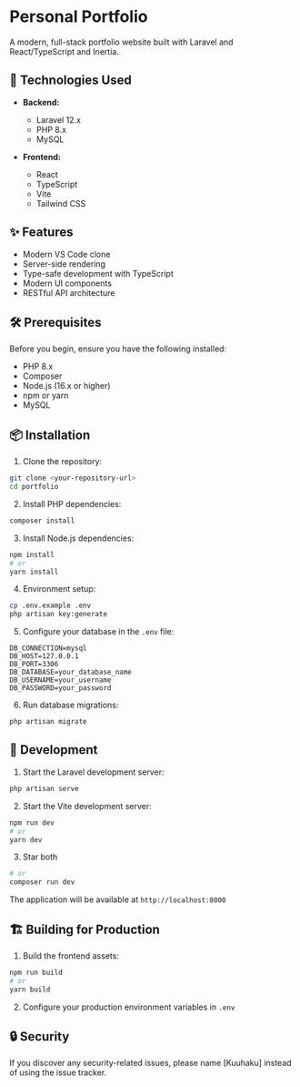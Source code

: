 # Personal Portfolio

A modern, full-stack portfolio website built with Laravel and React/TypeScript and  Inertia.

## 🚀 Technologies Used

- **Backend:**
  - Laravel 12.x
  - PHP 8.x
  - MySQL

- **Frontend:**
  - React
  - TypeScript
  - Vite
  - Tailwind CSS

## ✨ Features

- Modern VS Code clone
- Server-side rendering
- Type-safe development with TypeScript
- Modern UI components
- RESTful API architecture

## 🛠️ Prerequisites

Before you begin, ensure you have the following installed:
- PHP 8.x
- Composer
- Node.js (16.x or higher)
- npm or yarn
- MySQL

## 📦 Installation

1. Clone the repository:
```bash
git clone <your-repository-url>
cd portfolio
```

2. Install PHP dependencies:
```bash
composer install
```

3. Install Node.js dependencies:
```bash
npm install
# or
yarn install
```

4. Environment setup:
```bash
cp .env.example .env
php artisan key:generate
```

5. Configure your database in the `.env` file:
```env
DB_CONNECTION=mysql
DB_HOST=127.0.0.1
DB_PORT=3306
DB_DATABASE=your_database_name
DB_USERNAME=your_username
DB_PASSWORD=your_password
```

6. Run database migrations:
```bash
php artisan migrate
```

## 🚀 Development

1. Start the Laravel development server:
```bash
php artisan serve
```

2. Start the Vite development server:
```bash
npm run dev
# or
yarn dev
```
3. Star both 
```bash
# or
composer run dev
```
The application will be available at `http://localhost:8000`

## 🏗️ Building for Production

1. Build the frontend assets:
```bash
npm run build
# or
yarn build
```

2. Configure your production environment variables in `.env`



## 🔒 Security

If you discover any security-related issues, please name [Kuuhaku] instead of using the issue tracker.

